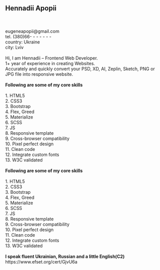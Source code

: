 <h2>Hennadii Apopii</h2>
<br><br>
eugeneapopii@gmail.com<br>
tel. (380)66- - - - - - -<br>
country: Ukraine<br>
city: Lviv
<br><br>
Hi, I am Hennadii – Frontend Web Developer.<br>
1+ year of experience in creating Websites. <br>
Accurately and quickly convert your PSD, XD, AI, Zeplin, Sketch, PNG or JPG  file into responsive website.
<br><br>
<b>Following are some of my core skills</b>
<br><br>
1.	HTML5<br>
2.	CSS3<br>
3.	Bootstrap<br>
4.	Flex, Greed<br>
5.	Materialize<br>
6.	SCSS<br>
7.	JS<br>
8.	Responsive template<br>
9.	Cross-browser compatibility<br>
10.	Pixel perfect design<br>
11.	Clean code<br>
12.	Integrate custom fonts<br>
13.	W3C validated
<br><br>
<b>Following are some of my core skills</b>
<br><br>
1.	HTML5<br>
2.	CSS3<br>
3.	Bootstrap<br>
4.	Flex, Greed<br>
5.	Materialize<br>
6.	SCSS<br>
7.	JS<br>
8.	Responsive template<br>
9.	Cross-browser compatibility<br>
10.	Pixel perfect design<br>
11.	Clean code<br>
12.	Integrate custom fonts<br>
13.	W3C validated
<br><br>
<b>I speak fluent Ukrainian, Russian and a little English(C2)</b><br> 
https://www.efset.org/cert/GjvU6a
<br><br>



